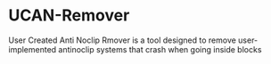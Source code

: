 # UCAN-Remover
User Created Anti Noclip Rmover is a tool designed to remove user-implemented antinoclip systems that crash when going inside blocks
